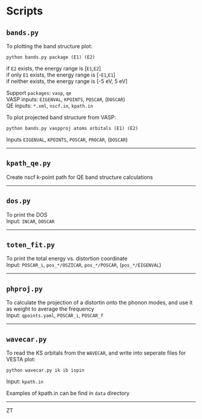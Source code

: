 # Scripts

## `bands.py`

To plotting the band structure plot:
```
python bands.py package (E1) (E2)
```
if `E2` exists, the energy range is [`E1`,`E2`]  
if only `E1` exists, the energy range is [-`E1`,`E1`]  
if neither exists, the energy range is [-5 eV, 5 eV]

Support `packages`: `vasp`, `qe`  
VASP inputs: `EIGENVAL`, `KPOINTS`, `POSCAR`, (`DOSCAR`)  
QE inputs: `*.xml`, `nscf.in`, `kpath.in`

To plot projected band structure from VASP:
```
python bands.py vaspproj atoms orbitals (E1) (E2)
```
Inputs `EIGENVAL`, `KPOINTS`, `POSCAR`, `PROCAR`, (`DOSCAR`)

---

## `kpath_qe.py`

Create nscf k-point path for QE band structure calculations

---

## `dos.py`

To print the DOS  
Input: `INCAR`, `DOSCAR`

---

## `toten_fit.py`

To print the total energy vs. distortion coordinate  
Input: `POSCAR_i`, `pos_*/OSZICAR`, `pos_*/POSCAR`, (`pos_*/EIGENVAL`)

---

## `phproj.py`

To calculate the projection of a distortin onto the phonon modes, and use it as weight to average the frequency  
Input: `qpoints.yaml`, `POSCAR_i`, `POSCAR_f`

---

## `wavecar.py`

To read the KS orbitals from the `WAVECAR`, and write into seperate files for VESTA plot:
```
python wavecar.py ik ib ispin
```
Input: `kpath.in`

Examples of kpath.in can be find in `data` directory

---

ZT
